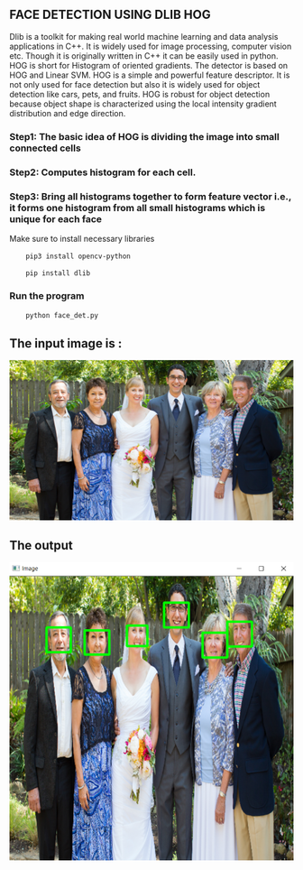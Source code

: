 ## FACE DETECTION USING DLIB HOG
Dlib is a toolkit for making real world machine learning and data analysis applications in C++. It is widely used for image processing, computer vision etc. Though it is originally written in C++ it can be easily used in python.
HOG is short for Histogram of oriented gradients. The detector is based on HOG and Linear SVM.
HOG is a simple and powerful feature descriptor. It is not only used for face detection but also it is widely used for object detection like cars, pets, and fruits. HOG is robust for object detection because object shape is characterized using the local intensity gradient distribution and edge direction.


### Step1: The basic idea of HOG is dividing the image into small connected cells

### Step2: Computes histogram for each cell. 

### Step3: Bring all histograms together to form feature vector i.e., it forms one histogram from all small histograms which is unique for each face

Make sure to install necessary libraries 
```
    pip3 install opencv-python
```
```
    pip install dlib
```

### Run the program
```
    python face_det.py
```

## The input image is :

![](grp_1.jpg)

## The output

![](face_hog_output.PNG)
